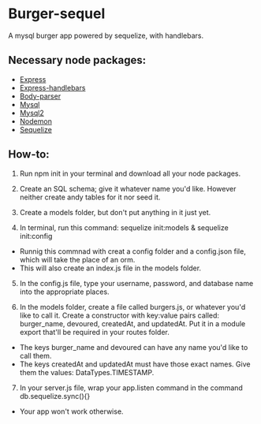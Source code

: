# Burger-sequel
A mysql burger app powered by sequelize, with handlebars.

## Necessary node packages:
* [Express](https://www.npmjs.com/package/express)
* [Express-handlebars](https://www.npmjs.com/package/express-handlebars)
* [Body-parser](https://www.npmjs.com/package/body-parser)
* [Mysql](https://www.npmjs.com/package/mysql)
* [Mysql2](https://www.npmjs.com/package/mysql2)
* [Nodemon](https://www.npmjs.com/package/nodemon)
* [Sequelize](https://www.npmjs.com/package/sequelize)

## How-to:

1. Run npm init in your terminal and download all your node packages.

2. Create an SQL schema; give it whatever name you'd like. However neither create andy tables for it nor seed it.

3. Create a models folder, but don't put anything in it just yet.

4. In terminal, run this command: sequelize init:models & sequelize init:config
* Runnig this commnad with creat a config folder and a config.json file, which will take the place of an orm.
* This will also create an index.js file in the models folder.

5. In the config.js file, type your username, password, and database name into the appropriate places.

6. In the models folder, create a file called burgers.js, or whatever you'd like to call it. Create a constructor with key:value pairs called: burger_name, devoured, createdAt, and updatedAt. Put it in a module export that'll be required in your routes folder.
* The keys burger_name and devoured can have any name you'd like to call them.
* The keys createdAt and updatedAt must have those exact names. Give them the values: DataTypes.TIMESTAMP.

7. In your server.js file, wrap your app.listen command in the command db.sequelize.sync(){}
* Your app won't work otherwise.
